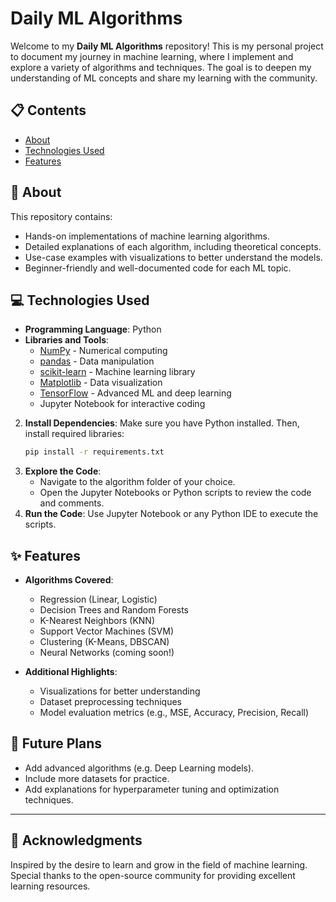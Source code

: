 # Daily ML Algorithms

Welcome to my **Daily ML Algorithms** repository! This is my personal project to document my journey in machine learning, where I implement and explore a variety of algorithms and techniques. The goal is to deepen my understanding of ML concepts and share my learning with the community.

## 📋 **Contents**

- [About](#about)
- [Technologies Used](#technologies-used)
- [Features](#features)

## 🧠 **About**

This repository contains:
- Hands-on implementations of machine learning algorithms.
- Detailed explanations of each algorithm, including theoretical concepts.
- Use-case examples with visualizations to better understand the models.
- Beginner-friendly and well-documented code for each ML topic.

## 💻 **Technologies Used**

- **Programming Language**: Python
- **Libraries and Tools**:
  - [NumPy](https://numpy.org/) - Numerical computing
  - [pandas](https://pandas.pydata.org/) - Data manipulation
  - [scikit-learn](https://scikit-learn.org/) - Machine learning library
  - [Matplotlib](https://matplotlib.org/) - Data visualization
  - [TensorFlow](https://tensorflow.org/) - Advanced ML and deep learning
  - Jupyter Notebook for interactive coding

2. **Install Dependencies**:
   Make sure you have Python installed. Then, install required libraries:
   ```bash
   pip install -r requirements.txt
   ```
3. **Explore the Code**:
   - Navigate to the algorithm folder of your choice.
   - Open the Jupyter Notebooks or Python scripts to review the code and comments.
4. **Run the Code**:
   Use Jupyter Notebook or any Python IDE to execute the scripts.

## ✨ **Features**

- **Algorithms Covered**:
  - Regression (Linear, Logistic)
  - Decision Trees and Random Forests
  - K-Nearest Neighbors (KNN)
  - Support Vector Machines (SVM)
  - Clustering (K-Means, DBSCAN)
  - Neural Networks (coming soon!)

- **Additional Highlights**:
  - Visualizations for better understanding
  - Dataset preprocessing techniques
  - Model evaluation metrics (e.g., MSE, Accuracy, Precision, Recall)

## 🎯 **Future Plans**

- Add advanced algorithms (e.g. Deep Learning models).
- Include more datasets for practice.
- Add explanations for hyperparameter tuning and optimization techniques.

---

## 🙌 **Acknowledgments**

Inspired by the desire to learn and grow in the field of machine learning. Special thanks to the open-source community for providing excellent learning resources.
